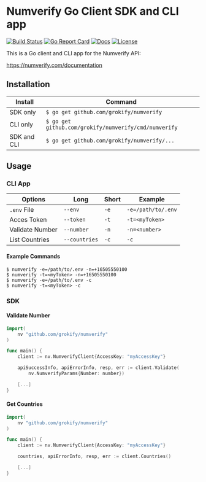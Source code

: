 Numverify Go Client SDK and CLI app
===================================

[![Build Status][build-status-svg]][build-status-link]
[![Go Report Card][goreport-svg]][goreport-link]
[![Docs][docs-godoc-svg]][docs-godoc-link]
[![License][license-svg]][license-link]

This is a Go client and CLI app for the Numverify API:

https://numverify.com/documentation

## Installation

| Install | Command |
|---------|---------|
| SDK only | `$ go get github.com/grokify/numverify` |
| CLI only | `$ go get github.com/grokify/numverify/cmd/numverify` |
| SDK and CLI | `$ go get github.com/grokify/numverify/...` |

## Usage

### CLI App

| Options | Long | Short | Example |
|---------|------|-------|---------|
| `.env` File | `--env` | `-e` | `-e=/path/to/.env` |
| Acces Token | `--token` | `-t` | `-t=<myToken>` |
| Validate Number | `--number` | `-n` | `-n=<number>` |
| List Countries | `--countries` | `-c` | `-c` |

#### Example Commands

```
$ numverify -e=/path/to/.env -n=+16505550100
$ numverify -t=<myToken> -n=+16505550100
$ numverify -e=/path/to/.env -c
$ numverify -t=<myToken> -c
```

### SDK

#### Validate Number

```go
import(
	nv "github.com/grokify/numverify"
)

func main() {
	client := nv.NumverifyClient{AccessKey: "myAccessKey"}

	apiSuccessInfo, apiErrorInfo, resp, err := client.Validate(
		nv.NumverifyParams{Number: number})

	[...]
}
```

#### Get Countries

```go
import(
	nv "github.com/grokify/numverify"
)

func main() {
	client := nv.NumverifyClient{AccessKey: "myAccessKey"}

	countries, apiErrorInfo, resp, err := client.Countries()

	[...]
}
```

 [build-status-svg]: https://api.travis-ci.org/grokify/numverify.svg?branch=master
 [build-status-link]: https://travis-ci.org/grokify/numverify
 [goreport-svg]: https://goreportcard.com/badge/github.com/grokify/numverify
 [goreport-link]: https://goreportcard.com/report/github.com/grokify/numverify
 [docs-godoc-svg]: https://img.shields.io/badge/docs-godoc-blue.svg
 [docs-godoc-link]: https://godoc.org/github.com/grokify/numverify
 [license-svg]: https://img.shields.io/badge/license-MIT-blue.svg
 [license-link]: https://github.com/grokify/numverify/blob/master/LICENSE